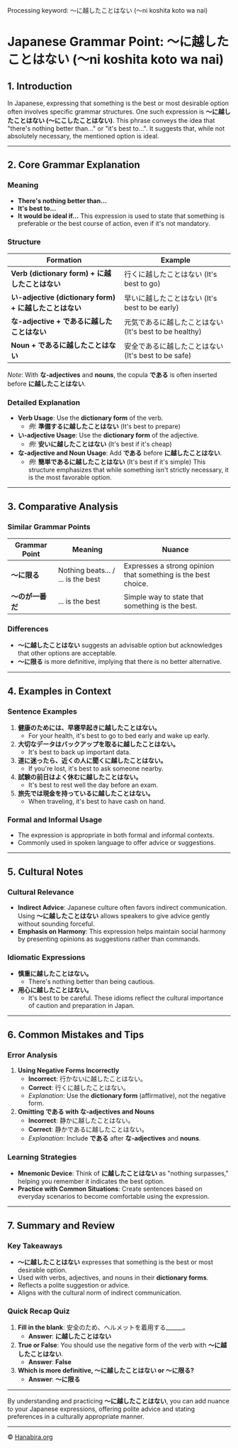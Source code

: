 Processing keyword: ～に越したことはない (〜ni koshita koto wa nai)
# Japanese Grammar Point: ～に越したことはない (〜ni koshita koto wa nai)

## 1. Introduction
In Japanese, expressing that something is the best or most desirable option often involves specific grammar structures. One such expression is **～に越したことはない (〜にこしたことはない)**. This phrase conveys the idea that "there's nothing better than..." or "it's best to...". It suggests that, while not absolutely necessary, the mentioned option is ideal.

---
## 2. Core Grammar Explanation
### Meaning
- **There's nothing better than...**
- **It's best to...**
- **It would be ideal if...**
This expression is used to state that something is preferable or the best course of action, even if it's not mandatory.
### Structure

| Formation           | Example                    |
|---------------------|----------------------------|
| **Verb (dictionary form) + に越したことはない** | 行くに越したことはない (It's best to go) |
| **い-adjective (dictionary form) + に越したことはない** | 早いに越したことはない (It's best to be early) |
| **な-adjective + であるに越したことはない** | 元気であるに越したことはない (It's best to be healthy) |
| **Noun + であるに越したことはない** | 安全であるに越したことはない (It's best to be safe) |

*Note*: With **な-adjectives** and **nouns**, the copula **である** is often inserted before **に越したことはない**.
### Detailed Explanation
- **Verb Usage**: Use the **dictionary form** of the verb.
  - *例*: **準備するに越したことはない** (It's best to prepare)
- **い-adjective Usage**: Use the **dictionary form** of the adjective.
  - *例*: **安いに越したことはない** (It's best if it's cheap)
- **な-adjective and Noun Usage**: Add **である** before **に越したことはない**.
  - *例*: **簡単であるに越したことはない** (It's best if it's simple)
This structure emphasizes that while something isn't strictly necessary, it is the most favorable option.
---
## 3. Comparative Analysis
### Similar Grammar Points
| Grammar Point          | Meaning                         | Nuance                                             |
|------------------------|---------------------------------|----------------------------------------------------|
| **～に限る**           | Nothing beats... / ... is the best | Expresses a strong opinion that something is the best choice. |
| **～のが一番だ**       | ... is the best                 | Simple way to state that something is the best.     |
### Differences
- **～に越したことはない** suggests an advisable option but acknowledges that other options are acceptable.
- **～に限る** is more definitive, implying that there is no better alternative.
---
## 4. Examples in Context
### Sentence Examples
1. **健康のためには、早寝早起きに越したことはない。**
   - For your health, it's best to go to bed early and wake up early.
2. **大切なデータはバックアップを取るに越したことはない。**
   - It's best to back up important data.
3. **道に迷ったら、近くの人に聞くに越したことはない。**
   - If you're lost, it's best to ask someone nearby.
4. **試験の前日はよく休むに越したことはない。**
   - It's best to rest well the day before an exam.
5. **旅先では現金を持っているに越したことはない。**
   - When traveling, it's best to have cash on hand.
### Formal and Informal Usage
- The expression is appropriate in both formal and informal contexts.
- Commonly used in spoken language to offer advice or suggestions.
---
## 5. Cultural Notes
### Cultural Relevance
- **Indirect Advice**: Japanese culture often favors indirect communication. Using **～に越したことはない** allows speakers to give advice gently without sounding forceful.
- **Emphasis on Harmony**: This expression helps maintain social harmony by presenting opinions as suggestions rather than commands.
### Idiomatic Expressions
- **慎重に越したことはない。**
  - There's nothing better than being cautious.
- **用心に越したことはない。**
  - It's best to be careful.
These idioms reflect the cultural importance of caution and preparation in Japan.
---
## 6. Common Mistakes and Tips
### Error Analysis
1. **Using Negative Forms Incorrectly**
   - **Incorrect**: 行かないに越したことはない。
   - **Correct**: 行くに越したことはない。
   - *Explanation*: Use the **dictionary form** (affirmative), not the negative form.
2. **Omitting である with な-adjectives and Nouns**
   - **Incorrect**: 静かに越したことはない。
   - **Correct**: 静かであるに越したことはない。
   - *Explanation*: Include **である** after **な-adjectives** and **nouns**.
### Learning Strategies
- **Mnemonic Device**: Think of **に越したことはない** as "nothing surpasses," helping you remember it indicates the best option.
- **Practice with Common Situations**: Create sentences based on everyday scenarios to become comfortable using the expression.
---
## 7. Summary and Review
### Key Takeaways
- **～に越したことはない** expresses that something is the best or most desirable option.
- Used with verbs, adjectives, and nouns in their **dictionary forms**.
- Reflects a polite suggestion or advice.
- Aligns with the cultural norm of indirect communication.
### Quick Recap Quiz
1. **Fill in the blank**: 安全のため、ヘルメットを着用する______。
   - **Answer**: **に越したことはない**
2. **True or False**: You should use the negative form of the verb with **～に越したことはない**.
   - **Answer**: **False**
3. **Which is more definitive, ～に越したことはない or ～に限る?**
   - **Answer**: **～に限る**
---
By understanding and practicing **～に越したことはない**, you can add nuance to your Japanese expressions, offering polite advice and stating preferences in a culturally appropriate manner.


---

© [Hanabira.org](https://hanabira.org)
